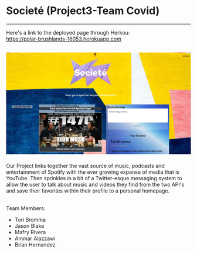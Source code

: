 # Societé (Project3-Team Covid)
-------------------------------------------

Here's a link to the deployed page through Herkou: <br>
https://polar-brushlands-16053.herokuapp.com

![Societé - Project3 Screenshot](./client/src/images/appThumbnail.JPG)
-------------------------------------------

Our Project links together the vast source of music, podcasts and entertainment of Spotify with the ever growing expanse of media that is YouTube. Then sprinkles in a bit of a Twitter-esque messaging system to allow the user to talk about music and videos they find from the two API's and save their favorites within their profile to a personal homepage.
<br><br>

Team Members:<br>
- Tori Bromma<br>
- Jason Blake<br>
- Mafry Rivera<br>
- Ammar Alazzawi<br>
- Brian Hernandez<br>
